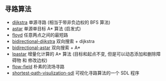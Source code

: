 寻路算法
--------

* [dijkstra](dijkstra) 单源寻路 (相当于带非负边权的 BFS 算法)
* [astar](astar) 单源单目标 A* 算法 (启发式)
* [floyd](floyd) 任意两点之间的最短路
* [bidirectional-dijkstra](bidirectional-dijkstra) 双向搜索 + dijkstra
* [bidirectional-astar](bidirectional-astar) 双向搜索 + A*
* [lpastar](lpastar) 增量化计算的 A* 算法 (目标和起点不变, 但是可以动态添加和删除障碍物 和 修改边权)
* [flow-field](flow-field)  朴素的流场寻路
* [shortest-path-visulization-sdl](shortest-path-visulization-sdl) 可视化寻路算法的一个 SDL 程序
